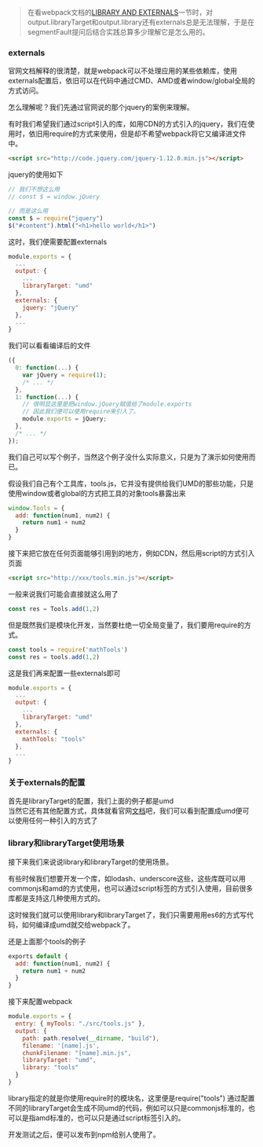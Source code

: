 > 在看webpack文档的[LIBRARY AND EXTERNALS](http://webpack.github.io/docs/library-and-externals.html)一节时，对output.libraryTarget和output.library还有externals总是无法理解，于是在segmentFault提问后结合实践总算多少理解它是怎么用的。

### externals
官网文档解释的很清楚，就是webpack可以不处理应用的某些依赖库，使用externals配置后，依旧可以在代码中通过CMD、AMD或者window/global全局的方式访问。

怎么理解呢？我们先通过官网说的那个jquery的案例来理解。

有时我们希望我们通过script引入的库，如用CDN的方式引入的jquery，我们在使用时，依旧用require的方式来使用，但是却不希望webpack将它又编译进文件中。

```html
<script src="http://code.jquery.com/jquery-1.12.0.min.js"></script>
```
jquery的使用如下
```javascript
// 我们不想这么用
// const $ = window.jQuery

// 而是这么用
const $ = require("jquery")
$("#content").html("<h1>hello world</h1>")
```
这时，我们便需要配置externals
```javascript
module.exports = {
  ...
  output: {
    ...
    libraryTarget: "umd"
  },
  externals: {
    jquery: "jQuery"
  },
  ...
}
```
我们可以看看编译后的文件
```javascript
({
  0: function(...) {
    var jQuery = require(1);
    /* ... */
  },
  1: function(...) {
    // 很明显这里是把window.jQuery赋值给了module.exports
    // 因此我们便可以使用require来引入了。
    module.exports = jQuery;
  },
  /* ... */
});
```

我们自己可以写个例子，当然这个例子没什么实际意义，只是为了演示如何使用而已。

假设我们自己有个工具库，tools.js，它并没有提供给我们UMD的那些功能，只是使用window或者global的方式把工具的对象tools暴露出来
```javascript
window.Tools = {
  add: function(num1, num2) {
    return num1 + num2
  }
}
```

接下来把它放在任何页面能够引用到的地方，例如CDN，然后用script的方式引入页面
```html
<script src="http://xxx/tools.min.js"></script>
```
一般来说我们可能会直接就这么用了
```javascript
const res = Tools.add(1,2)
```
但是既然我们是模块化开发，当然要杜绝一切全局变量了，我们要用require的方式。
```javascript
const tools = require('mathTools')
const res = tools.add(1,2)
```
这是我们再来配置一些externals即可
```javascript
module.exports = {
  ...
  output: {
    ...
    libraryTarget: "umd"
  },
  externals: {
    mathTools: "tools"
  },
  ...
}
```

### 关于externals的配置
首先是libraryTarget的配置，我们上面的例子都是umd  
当然它还有其他配置方式，具体就看官网[文档](http://webpack.github.io/docs/configuration.html#externals)吧，我们可以看到配置成umd便可以使用任何一种引入的方式了

### library和libraryTarget使用场景
接下来我们来说说library和libraryTarget的使用场景。

有些时候我们想要开发一个库，如lodash、underscore这些，这些库既可以用commonjs和amd的方式使用，也可以通过script标签的方式引入使用，目前很多库都是支持这几种使用方式的。

这时候我们就可以使用library和libraryTarget了，我们只需要用用es6的方式写代码，如何编译成umd就交给webpack了。

还是上面那个tools的例子
```javascript
exports default {
  add: function(num1, num2) {
    return num1 + num2
  }
}
```
接下来配置webpack
```javascript
module.exports = {
  entry: { myTools: "./src/tools.js" },
  output: {
    path: path.resolve(__dirname, "build"),
    filename: '[name].js',
    chunkFilename: "[name].min.js",
    libraryTarget: "umd",
    library: "tools"
  }
}
```
library指定的就是你使用require时的模块名，这里便是require("tools")
通过配置不同的libraryTarget会生成不同umd的代码，例如可以只是commonjs标准的，也可以是指amd标准的，也可以只是通过script标签引入的。

开发测试之后，便可以发布到npm给别人使用了。
